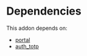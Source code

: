 # Dependencies

This addon depends on:

- [portal](https://github.com/bringout/oca-ocb-website/tree/0c65a6ede633c07618d188acfeda4f91a033e24f/odoo-bringout-oca-ocb-portal)
- [auth_totp](https://github.com/bringout/oca-ocb-security/tree/9ea1af542e169bea280f2d88457fe1472ce74ff7/odoo-bringout-oca-ocb-auth_totp)
